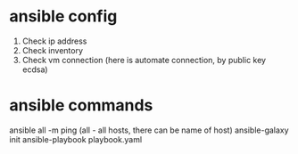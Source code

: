 # ansible config

1. Check ip address
2. Check inventory
3. Check vm connection (here is automate connection, by public key ecdsa)

# ansible commands

ansible all -m ping (all - all hosts, there can be name of host)
ansible-galaxy init <my role name>
ansible-playbook playbook.yaml
